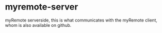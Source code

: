 # myremote-server
myRemote serverside, this is what communicates with the myRemote client, whom is also available on github.
